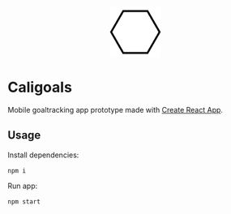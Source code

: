 <div align="center">
<img src="./src/components/pages/home/hexagon.svg" width="100"/>
</div>

# Caligoals

Mobile goaltracking app prototype made with [Create React App](https://github.com/facebook/create-react-app).

## Usage

Install dependencies:

```
npm i
```

Run app:

```
npm start
```
